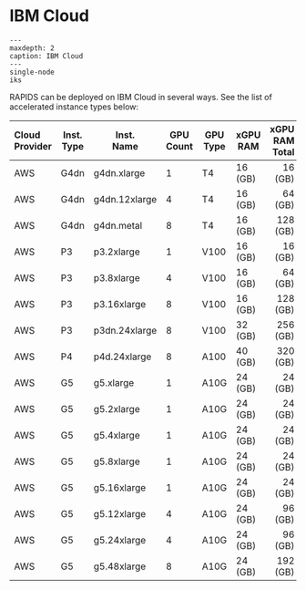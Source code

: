 # IBM Cloud

```{toctree}
---
maxdepth: 2
caption: IBM Cloud
---
single-node
iks
```

RAPIDS can be deployed on IBM Cloud in several ways. See the
list of accelerated instance types below:

| Cloud <br> Provider | Inst. <br> Type | Inst. <br> Name | GPU <br> Count | GPU <br> Type | xGPU <br> RAM | xGPU <br> RAM Total |
| :------------------ | --------------- | --------------- | -------------- | ------------- | ------------- | ------------------: |
| AWS                 | G4dn            | g4dn\.xlarge    | 1              | T4            | 16 (GB)       |             16 (GB) |
| AWS                 | G4dn            | g4dn\.12xlarge  | 4              | T4            | 16 (GB)       |             64 (GB) |
| AWS                 | G4dn            | g4dn\.metal     | 8              | T4            | 16 (GB)       |            128 (GB) |
| AWS                 | P3              | p3\.2xlarge     | 1              | V100          | 16 (GB)       |             16 (GB) |
| AWS                 | P3              | p3\.8xlarge     | 4              | V100          | 16 (GB)       |             64 (GB) |
| AWS                 | P3              | p3\.16xlarge    | 8              | V100          | 16 (GB)       |            128 (GB) |
| AWS                 | P3              | p3dn\.24xlarge  | 8              | V100          | 32 (GB)       |            256 (GB) |
| AWS                 | P4              | p4d\.24xlarge   | 8              | A100          | 40 (GB)       |            320 (GB) |
| AWS                 | G5              | g5\.xlarge      | 1              | A10G          | 24 (GB)       |             24 (GB) |
| AWS                 | G5              | g5\.2xlarge     | 1              | A10G          | 24 (GB)       |             24 (GB) |
| AWS                 | G5              | g5\.4xlarge     | 1              | A10G          | 24 (GB)       |             24 (GB) |
| AWS                 | G5              | g5\.8xlarge     | 1              | A10G          | 24 (GB)       |             24 (GB) |
| AWS                 | G5              | g5\.16xlarge    | 1              | A10G          | 24 (GB)       |             24 (GB) |
| AWS                 | G5              | g5\.12xlarge    | 4              | A10G          | 24 (GB)       |             96 (GB) |
| AWS                 | G5              | g5\.24xlarge    | 4              | A10G          | 24 (GB)       |             96 (GB) |
| AWS                 | G5              | g5\.48xlarge    | 8              | A10G          | 24 (GB)       |            192 (GB) |
